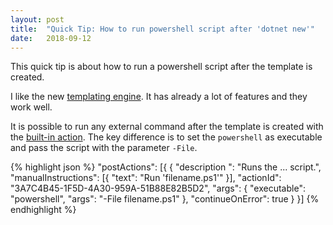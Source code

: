 ```yaml
---
layout: post
title:  "Quick Tip: How to run powershell script after 'dotnet new'"
date:   2018-09-12
---
```


<p class="intro">
    <span class="dropcap">T</span>his quick tip is about how to run a powershell script after the template is created.
</p>

I like the new <a href="https://github.com/dotnet/templating/" target="_blank"> templating engine</a>. 
It has already a lot of features and they work well.

It is possible to run any external command after the template is created with the 
<a href="https://github.com/dotnet/templating/wiki/Post-Action-Registry#run-script" target="_blank">built-in action</a>.
The key difference is to set the `powershell` as executable and pass the script with the parameter `-File`.

{% highlight json %}
"postActions": [{
         {
          "description ": "Runs the ... script.",
          "manualInstructions": [{ 
            "text": "Run 'filename.ps1'" 
            }],
          "actionId": "3A7C4B45-1F5D-4A30-959A-51B88E82B5D2",
          "args": {
            "executable": "powershell",
            "args": "-File filename.ps1"
          },
          "continueOnError": true
        }
    }]
{% endhighlight %}
